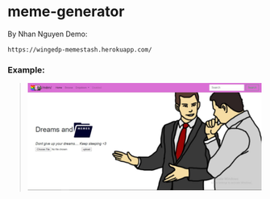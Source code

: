 # meme-generator

By Nhan Nguyen
Demo:  
```
https://wingedp-memestash.herokuapp.com/
```
### Example:

>![](/public/images/readmeimg.JPG)
